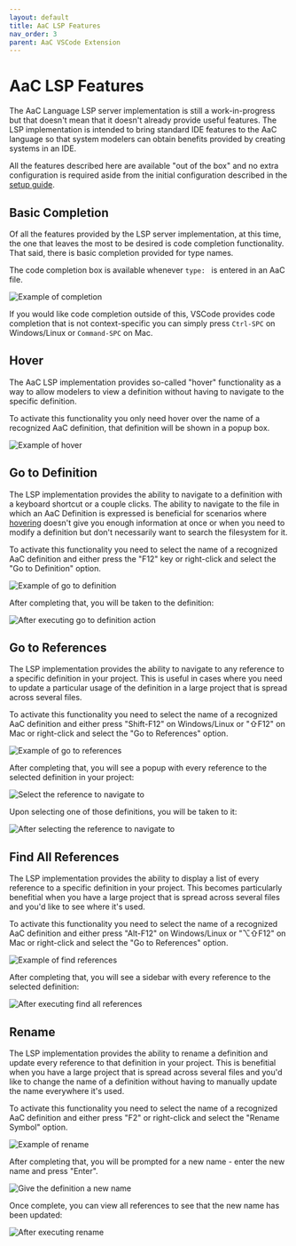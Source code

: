 ```yaml
---
layout: default
title: AaC LSP Features
nav_order: 3
parent: AaC VSCode Extension
---
```


# AaC LSP Features

The AaC Language LSP server implementation is still a work-in-progress but that
doesn't mean that it doesn't already provide useful features. The LSP
implementation is intended to bring standard IDE features to the AaC language so
that system modelers can obtain benefits provided by creating systems in an IDE.

All the features described here are available "out of the box" and no extra
configuration is required aside from the initial configuration described in the
[setup guide](/docs/vscode_extension).

## Basic Completion

Of all the features provided by the LSP server implementation, at this time, the
one that leaves the most to be desired is code completion functionality. That
said, there is basic completion provided for type names.

The code completion box is available whenever `type: ` is entered in an AaC file.

![Example of completion](/assets/images/vscode_extension/example-code-completion.png)

If you would like code completion outside of this, VSCode provides code
completion that is not context-specific you can simply press `Ctrl-SPC` on
Windows/Linux or `Command-SPC` on Mac.

## Hover

The AaC LSP implementation provides so-called "hover" functionality as a way to
allow modelers to view a definition without having to navigate to the specific
definition.

To activate this functionality you only need hover over the name of a recognized
AaC definition, that definition will be shown in a popup box.

![Example of hover](/assets/images/vscode_extension/example-hover.png)

## Go to Definition

The LSP implementation provides the ability to navigate to a definition with a
keyboard shortcut or a couple clicks. The ability to navigate to the file in
which an AaC Definition is expressed is beneficial for scenarios where
[hovering](#hover) doesn't give you enough information at once or when you need
to modify a definition but don't necessarily want to search the filesystem for
it.

To activate this functionality you need to select the name of a recognized AaC
definition and either press the "F12" key or right-click and select the "Go to
Definition" option.

![Example of go to definition](/assets/images/vscode_extension/example-go-to-definition.png)

After completing that, you will be taken to the definition:

![After executing go to definition action](/assets/images/vscode_extension/example-go-to-definition-afterwards.png)

## Go to References

The LSP implementation provides the ability to navigate to any reference to a
specific definition in your project. This is useful in cases where you need to
update a particular usage of the definition in a large project that is spread
across several files.

To activate this functionality you need to select the name of a recognized AaC
definition and either press "Shift-F12" on Windows/Linux or "⇧F12" on Mac or
right-click and select the "Go to References" option.

![Example of go to references](/assets/images/vscode_extension/example-go-to-references.png)

After completing that, you will see a popup with every reference to the selected
definition in your project:


![Select the reference to navigate to](/assets/images/vscode_extension/example-go-to-references-picker.png)

Upon selecting one of those definitions, you will be taken to it:

![After selecting the reference to navigate to](/assets/images/vscode_extension/example-go-to-references-afterwards.png)

## Find All References

The LSP implementation provides the ability to display a list of every reference
to a specific definition in your project. This becomes particularly benefitial
when you have a large project that is spread across several files and you'd like
to see where it's used.

To activate this functionality you need to select the name of a recognized AaC
definition and either press "Alt-F12" on Windows/Linux or "⌥⇧F12" on Mac or
right-click and select the "Go to References" option.

![Example of find references](/assets/images/vscode_extension/example-find-references.png)

After completing that, you will see a sidebar with every reference to the
selected definition:

![After executing find all references](/assets/images/vscode_extension/example-find-references-afterwards.png)

## Rename

The LSP implementation provides the ability to rename a definition and update
every reference to that definition in your project. This is benefitial when you
have a large project that is spread across several files and you'd like to
change the name of a definition without having to manually update the name
everywhere it's used.

To activate this functionality you need to select the name of a recognized AaC
definition and either press "F2" or right-click and select the "Rename Symbol"
option.

![Example of rename](/assets/images/vscode_extension/example-rename.png)

After completing that, you will be prompted for a new name - enter the new name
and press "Enter".

![Give the definition a new name](/assets/images/vscode_extension/example-rename-new-name.png)

Once complete, you can view all references to see that the new name has been updated:

![After executing rename](/assets/images/vscode_extension/example-rename-afterwards.png)
